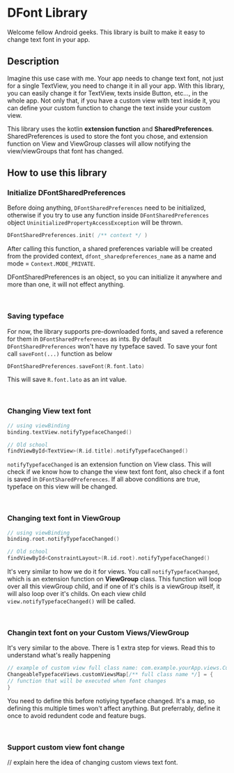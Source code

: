 # DFont Library

Welcome fellow Android geeks. This library is built to make it easy to change text font in your app.

## Description
Imagine this use case with me. Your app needs to change text font, not just for a single TextView, you need to change it in all your app. With this library, you can easily change it for TextView, texts inside Button, etc..., in the whole app. Not only that, if you have a custom view with text inside it, you can define your custom function to change the text inside your custom view.

This library uses the kotlin **extension function** and **SharedPreferences**. SharedPreferences is used to store the font you chose, and extension function on View and ViewGroup classes will allow notifying the view/viewGroups that font has changed.

## How to use this library
### Initialize DFontSharedPreferences
 Before doing anything, `DFontSharedPreferences` need to be initialized, otherwise if you try to use any function inside `DFontSharedPreferences` object `UninitializedPropertyAccessException` will be thrown.
 ``` kotlin
 DFontSharedPreferences.init( /** context */ )
 ```
 After calling this function, a shared preferences variable will be created from the provided context, `dfont_sharedpreferences_name` as a name and mode = `Context.MODE_PRIVATE`.
 
 DFontSharedPreferences is an object, so you can initialize it anywhere and more than one, it will not effect anything.
 
 <br/>
 
 ### Saving typeface
 For now, the library supports pre-downloaded fonts, and saved a reference for them in `DFontSharedPreferences` as ints.
 By default `DFontSharedPreferences` won't have ny typeface saved. To save your font call `saveFont(...)` function as below
 ``` kotlin
 DFontSharedPreferences.saveFont(R.font.lato)
 ```
 This will save `R.font.lato` as an int value.
 
 <br/>
 
 ### Changing View text font
 ``` kotlin
 // using viewBinding
 binding.textView.notifyTypefaceChanged()
 
 // Old school
 findViewById<TextView>(R.id.title).notifyTypefaceChanged()
 ``` 
 `notifyTypefaceChanged` is an extension function on View class. This will check if we know how to change the view text font font, also check if a font is saved in `DFontSharedPreferences`. If all above conditions are true, typeface on this view will be changed.
 
 <br/>
 
 ### Changing text font in ViewGroup
 ``` kotlin
 // using viewBinding
 binding.root.notifyTypefaceChanged()
 
 // Old school
 findViewById<ConstraintLayout>(R.id.root).notifyTypefaceChanged()
 ```
 It's very similar to how we do it for views. You call `notifyTypefaceChanged`, which is an extension function on **ViewGroup** class. This function will loop over all this viewGroup child, and if one of it's chils is a viewGroup itself, it will also loop over it's childs. On each view child `view.notifyTypefaceChanged()` will be called.
 
 <br/>
 
 ### Changin text font on your Custom Views/ViewGroup
 It's very similar to the above. There is 1 extra step for views. Read this to understand what's really happening
 ``` kotlin
 // example of custom view full class name: com.example.yourApp.views.CustomView
 ChangeableTypefaceViews.customViewsMap[/** full class name */] = { 
 // function that will be executed when font changes
 }
 ```
 You need to define this before notiying typeface changed. It's a map, so defining this multiple times won't affect anything. But preferrably, define it once to avoid redundent code and feature bugs.
 
 <br/>
 
 ### Support custom view font change
 // explain here the idea of changing custom views text font.
